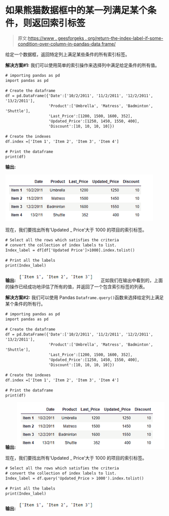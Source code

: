 # 如果熊猫数据框中的某一列满足某个条件，则返回索引标签

> 原文:[https://www . geesforgeks . org/return-the-index-label-if-some-condition-over-column-in-pandas-data frame/](https://www.geeksforgeeks.org/return-the-index-label-if-some-condition-is-satisfied-over-a-column-in-pandas-dataframe/)

给定一个数据框，返回特定列上满足某些条件的所有索引标签。

**解决方案#1:** 我们可以使用简单的索引操作来选择列中满足给定条件的所有值。

```
# importing pandas as pd
import pandas as pd

# Create the dataframe
df = pd.DataFrame({'Date':['10/2/2011', '11/2/2011', '12/2/2011', '13/2/2011'],
                   'Product':['Umbrella', 'Matress', 'Badminton', 'Shuttle'],
                   'Last_Price':[1200, 1500, 1600, 352],
                   'Updated_Price':[1250, 1450, 1550, 400],
                   'Discount':[10, 10, 10, 10]})

# Create the indexes
df.index =['Item 1', 'Item 2', 'Item 3', 'Item 4']

# Print the dataframe
print(df)
```

**输出:**

![](img/9181efaec947177ac1564aea55415c3b.png)

现在，我们要找出所有‘Updated _ Price’大于 1000 的项目的索引标签。

```
# Select all the rows which satisfies the criteria
# convert the collection of index labels to list.
Index_label = df[df['Updated Price']>1000].index.tolist()

# Print all the labels
print(Index_label)
```

**输出:**
![](img/fe88f72cfcfd2eeff77bf7f7a2111b7c.png)
正如我们在输出中看到的，上面的操作已经成功地评估了所有的值，并返回了一个包含索引标签的列表。

**解决方案#2:** 我们可以使用 Pandas `Dataframe.query()`函数来选择给定列上满足某个条件的所有行。

```
# importing pandas as pd
import pandas as pd

# Create the dataframe
df = pd.DataFrame({'Date':['10/2/2011', '11/2/2011', '12/2/2011', '13/2/2011'],
                   'Product':['Umbrella', 'Matress', 'Badminton', 'Shuttle'],
                   'Last_Price':[1200, 1500, 1600, 352],
                   'Updated_Price':[1250, 1450, 1550, 400],
                   'Discount':[10, 10, 10, 10]})

# Create the indexes
df.index =['Item 1', 'Item 2', 'Item 3', 'Item 4']

# Print the dataframe
print(df)
```

**输出:**
![](img/9181efaec947177ac1564aea55415c3b.png)

现在，我们要找出所有‘Updated _ Price’大于 1000 的项目的索引标签。

```
# Select all the rows which satisfies the criteria
# convert the collection of index labels to list.
Index_label = df.query('Updated_Price > 1000').index.tolist()

# Print all the labels
print(Index_label)
```

**输出:**
![](img/fe88f72cfcfd2eeff77bf7f7a2111b7c.png)